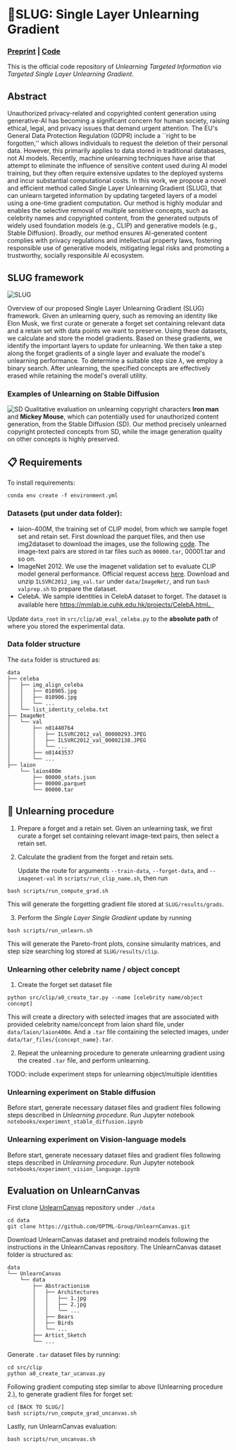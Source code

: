 # 🐛SLUG: Single Layer Unlearning Gradient

### [Preprint](https://arxiv.org/abs/2407.11867) | [Code](https://github.com/CSIPlab/slug)

This is the official code repository of *Unlearning Targeted Information via Targeted Single Layer Unlearning Gradient*.
 

## Abstract
Unauthorized privacy-related and copyrighted content generation using generative-AI has becoming a significant concern for human society, raising ethical, legal, and privacy issues that demand urgent attention. The EU's General Data Protection Regulation (GDPR) include a ``right to be forgotten,'' which allows individuals to request the deletion of their personal data. However, this primarily applies to data stored in traditional databases, not AI models. Recently, machine unlearning techniques have arise that attempt to eliminate the influence of sensitive content used during AI model training, but they often require extensive updates to the deployed systems and incur substantial computational costs. In this work, we propose a novel and efficient method called Single Layer Unlearning Gradient (SLUG), that can unlearn targeted information by updating targeted layers of a model using a one-time gradient computation. Our method is highly modular and enables the selective removal of multiple sensitive concepts, such as celebrity names and copyrighted content, from the generated outputs of widely used foundation models (e.g., CLIP) and generative models (e.g., Stable Diffusion). Broadly, our method ensures AI-generated content complies with privacy regulations and intellectual property laws, fostering responsible use of generative models, mitigating legal risks and promoting a trustworthy, socially responsible AI ecosystem.

## SLUG framework

![SLUG](doc/framework.png)

Overview of our proposed Single Layer Unlearning Gradient (SLUG) framework. Given an unlearning query, such as removing an identity like Elon Musk, we first curate or generate a forget set containing relevant data and a retain set with data points we want to preserve. Using these datasets, we calculate and store the model gradients. Based on these gradients, we identify the important layers to update for unlearning. We then take a step along the forget gradients of a single layer and evaluate the model's unlearning performance. To determine a suitable step size $\lambda$, we employ a binary search. After unlearning, the specified concepts are effectively erased while retaining the model's overall utility.


### Examples of Unlearning on Stable Diffusion
![SD](doc/example-sd.png)
Qualitative evaluation on unlearning copyright characters **Iron man** and **Mickey Mouse**, which can potentially used for unauthorized content generation, from the Stable Diffusion (SD). Our method precisely unlearned copyright protected concepts from SD, while the image generation quality on other concepts is highly preserved.


## 📋 Requirements

To install requirements:

```setup
conda env create -f environment.yml
```


### Datasets (put under data folder):
- laion-400M, the training set of CLIP model, from which we sample foget set and retain set. First download the parquet files, and then use img2dataset to download the images, use the following [code](https://github.com/rom1504/img2dataset/blob/main/dataset_examples/laion400m.md). The image-text pairs are stored in tar files such as `00000.tar`, 00001.tar and so on. 
- ImageNet 2012. We use the imagenet validation set to evaluate CLIP model general performance. Official request access [here](https://www.image-net.org/download.php).  Download and unzip `ILSVRC2012_img_val.tar` under `data/ImageNet/`, and run `bash valprep.sh` to prepare the dataset.
- CelebA. We sample identities in CelebA dataset to forget. The dataset is available here https://mmlab.ie.cuhk.edu.hk/projects/CelebA.html。

Update `data_root` in `src/clip/a0_eval_celeba.py` to the **absolute path** of where you stored the experimental data.

### Data folder structure

The `data` folder is structured as:
```text
data
├── celeba
│   ├── img_align_celeba
│   │   ├── 010905.jpg
│   │   ├── 010906.jpg
│   │   └── ...
│   └── list_identity_celeba.txt
├── ImageNet
│   └── val
│       ├── n01440764
│       │   ├── ILSVRC2012_val_00000293.JPEG
│       │   ├── ILSVRC2012_val_00002138.JPEG
│       │   └── ...
│       ├── n01443537
│       └── ...
├── laion
    └── laion400m
        ├── 00000_stats.json
        ├── 00000.parquet
        └── 00000.tar
```


## 📝 Unlearning procedure

1. Prepare a forget and a retain set. Given an unlearning task, we first curate a forget set containing relevant image-text pairs, then select a retain set.

2. Calculate the gradient from the forget and retain sets.

   Update the route for arguments `--train-data`, `--forget-data`, and `--imagenet-val` in `scripts/run_clip_name.sh`, then run
```setup
bash scripts/run_compute_grad.sh
```
This will generate the forgetting gradient file stored at `SLUG/results/grads`.

3. Perform the _Single Layer Single Gradient_ update by running
```setup
bash scripts/run_unlearn.sh
```
This will generate the Pareto-front plots, consine simularity matrices, and step size searching log stored at `SLUG/results/clip`.

### Unlearning other celebrity name / object concept
1. Create the forget set dataset file
```setup
python src/clip/a0_create_tar.py --name [celebrity name/object concept]
```
This will create a directory with selected images that are associated with provided celebrity name/concept from laion shard file, under `data/laion/laion400m`.
And a `.tar` file containing the selected images, under `data/tar_files/{concept_name}.tar`.

2. Repeat the unlearning procedure to generate unlearning gradient using the created `.tar` file, and perform unlearning.

TODO: include experiment steps for unlearning object/multiple identities

### Unlearning experiment on Stable diffusion
Before start, generate necessary dataset files and gradient files following steps described in _Unlearning procedure_.
Run Jupyter notebook `notebooks/experiment_stable_diffusion.ipynb`

### Unlearning experiment on Vision-language models
Before start, generate necessary dataset files and gradient files following steps described in _Unlearning procedure_.
Run Jupyter notebook `notebooks/experiment_vision_language.ipynb`

## Evaluation on UnlearnCanvas
First clone [UnlearnCanvas](https://github.com/OPTML-Group/UnlearnCanvas) repository under `./data`
```setup
cd data
git clone https://github.com/OPTML-Group/UnlearnCanvas.git
```
Download UnlearnCanvas dataset and pretraind models following the instructions in the UnlearnCanvas repository.
The UnlearnCanvas dataset folder is structured as:

```text
data
└── UnlearnCanvas
    └── data
        ├── Abstractionism
        │   ├── Architectures
        │   │   ├── 1.jpg
        │   │   ├── 2.jpg
        │   │   └── ...
        │   ├── Bears
        │   ├── Birds
        │   └── ...
        ├── Artist_Sketch
        └── ...
```
Generate `.tar` dataset files by running:
```setup
cd src/clip
python a0_create_tar_ucanvas.py
```

Following gradient computing step similar to above (Unlearning procedure 2.), to generate gradient files for forget set:
```setup
cd [BACK TO SLUG/]
bash scripts/run_compute_grad_uncanvas.sh
```

Lastly, run UnlearnCanvas evaluation:
```setup
bash scripts/run_uncanvas.sh
```

